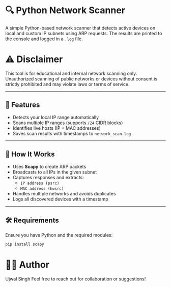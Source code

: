 # 🔍 Python Network Scanner
A simple Python-based network scanner that detects active devices on local and custom IP subnets using ARP requests. The results are printed to the console and logged in a `.log` file.

# ⚠️ Disclaimer
This tool is for educational and internal network scanning only. Unauthorized scanning of public networks or devices without consent is strictly prohibited and may violate laws or terms of service.

---

## 📌 Features

- Detects your local IP range automatically
- Scans multiple IP ranges (supports `/24` CIDR blocks)
- Identifies live hosts (IP + MAC addresses)
- Saves scan results with timestamps to `network_scan.log`

---

## 🧠 How It Works

- Uses **Scapy** to create ARP packets
- Broadcasts to all IPs in the given subnet
- Captures responses and extracts:
  - `IP address (psrc)`
  - `MAC address (hwsrc)`
- Handles multiple networks and avoids duplicates
- Logs all discovered devices with a timestamp

---

## 🛠️ Requirements

Ensure you have Python and the required modules:

```bash
pip install scapy
```
# 🧑‍💻 Author
Ujwal Singh
Feel free to reach out for collaboration or suggestions!
